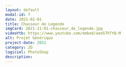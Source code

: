 ```yaml
---
layout: default
modal-id: 7
date: 2021-02-01
title: Chasseur de Legende
imgCard: 2021-11-01-chasseur_de_legende.jpg
videoYtb: https://www.youtube.com/embed/aee57hTYQ-M
alt: Projet Générique
project-date: 2021
category: 2D
logiciel: PhotoShop
description:
---
```

